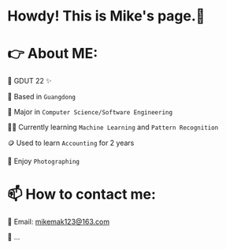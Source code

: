 # Howdy! This is Mike's page.👋

# 👉 About ME:

  🔭 GDUT 22 ✨

  🚩 Based in  `Guangdong`
  
  🌱 Major in `Computer Science/Software Engineering`
  
  🧑‍🎓 Currently learning `Machine Learning` and `Pattern Recognition`

  🪙 Used to learn `Accounting` for 2 years

  📸 Enjoy `Photographing` 

  
  #  📫 How to contact me:
  
  📧  Email:  mikemak123@163.com
    
  📌 ...


<!--
**MikeMak123/MikeMak123** is a ✨ _special_ ✨ repository because its `README.md` (this file) appears on your GitHub profile.

Here are some ideas to get you started:

- 🔭 I’m currently working on ...
- 🌱 I’m currently learning ...
- 👯 I’m looking to collaborate on ...
- 🤔 I’m looking for help with ...
- 💬 Ask me about ...
- 📫 How to reach me: ...
- 😄 Pronouns: ...
- ⚡ Fun fact: ...
-->

